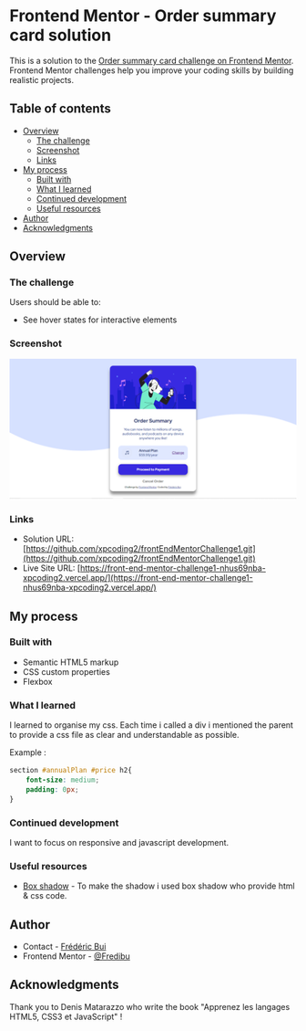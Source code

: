 # Frontend Mentor - Order summary card solution

This is a solution to the [Order summary card challenge on Frontend Mentor](https://www.frontendmentor.io/challenges/order-summary-component-QlPmajDUj). Frontend Mentor challenges help you improve your coding skills by building realistic projects. 

## Table of contents

- [Overview](#overview)
  - [The challenge](#the-challenge)
  - [Screenshot](#screenshot)
  - [Links](#links)
- [My process](#my-process)
  - [Built with](#built-with)
  - [What I learned](#what-i-learned)
  - [Continued development](#continued-development)
  - [Useful resources](#useful-resources)
- [Author](#author)
- [Acknowledgments](#acknowledgments)

## Overview

### The challenge

Users should be able to:

- See hover states for interactive elements

### Screenshot

![](screenshot.png)

### Links

- Solution URL: [https://github.com/xpcoding2/frontEndMentorChallenge1.git](https://github.com/xpcoding2/frontEndMentorChallenge1.git)
- Live Site URL: [https://front-end-mentor-challenge1-nhus69nba-xpcoding2.vercel.app/](https://front-end-mentor-challenge1-nhus69nba-xpcoding2.vercel.app/)

## My process

### Built with

- Semantic HTML5 markup
- CSS custom properties
- Flexbox

### What I learned

I learned to organise my css.
Each time i called a div i mentioned the parent to provide a css file as clear and understandable as possible.

Example :
```css
section #annualPlan #price h2{
    font-size: medium;
    padding: 0px;
}
```

### Continued development

I want to focus on responsive and javascript development.

### Useful resources

- [Box shadow](https://html-css-js.com/css/generator/box-shadow/) - To make the shadow i used box shadow who provide html & css code.

## Author

- Contact - [Frédéric Bui](https://www.linkedin.com/in/fr%C3%A9d%C3%A9ric-bui-a20084a4/)
- Frontend Mentor - [@Fredibu](https://www.frontendmentor.io/profile/Fredibu)

## Acknowledgments

Thank you to Denis Matarazzo who write the book "Apprenez les langages HTML5, CSS3 et JavaScript" !

